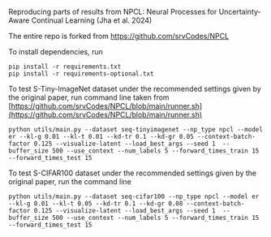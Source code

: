Reproducing parts of results from NPCL: Neural Processes for Uncertainty-Aware Continual Learning (Jha et al. 2024)

The entire repo is forked from https://github.com/srvCodes/NPCL

To install dependencies, run
```
pip install -r requirements.txt
pip install -r requirements-optional.txt
```

To test S-Tiny-ImageNet dataset under the recommended settings given by the original paper, run command line taken from [https://github.com/srvCodes/NPCL/blob/main/runner.sh](https://github.com/srvCodes/NPCL/blob/main/runner.sh)
```
python utils/main.py --dataset seq-tinyimagenet --np_type npcl --model er --kl-g 0.01 --kl-t 0.01 --kd-tr 0.1 --kd-gr 0.05 --context-batch-factor 0.125 --visualize-latent --load_best_args --seed 1  --buffer_size 500 --use_context --num_labels 5 --forward_times_train 15 --forward_times_test 15 
```

To test S-CIFAR100 dataset under the recommended settings given by the original paper, run the command line 
```
python utils/main.py --dataset seq-cifar100 --np_type npcl --model er --kl-g 0.01 --kl-t 0.05 --kd-tr 0.1 --kd-gr 0.08 --context-batch-factor 0.125 --visualize-latent --load_best_args --seed 1  --buffer_size 500 --use_context --num_labels 5 --forward_times_train 15 --forward_times_test 15 
```


